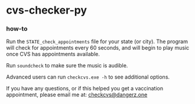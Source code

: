 # cvs-checker-py

### how-to
Run the `STATE_check_appointments` file for your state (or city). The program will check for appointments every 60 seconds, and will begin to play music once CVS has appointments available. 

Run `soundcheck` to make sure the music is audible.

Advanced users can run `checkcvs.exe -h` to see additional options.

If you have any questions, or if this helped you get a vaccination appointment, please email me at:
checkcvs@dangerz.one
